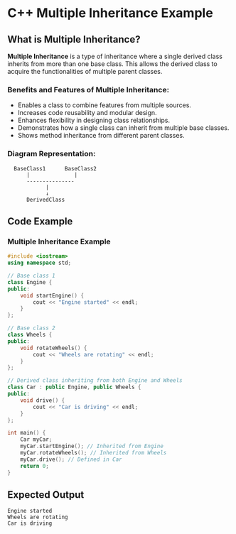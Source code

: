 # C++ Multiple Inheritance Example

## What is Multiple Inheritance?
**Multiple Inheritance** is a type of inheritance where a single derived class inherits from more than one base class. This allows the derived class to acquire the functionalities of multiple parent classes.

### Benefits and Features of Multiple Inheritance:
- Enables a class to combine features from multiple sources.
- Increases code reusability and modular design.
- Enhances flexibility in designing class relationships.
- Demonstrates how a single class can inherit from multiple base classes.
- Shows method inheritance from different parent classes.

### Diagram Representation:
```
  BaseClass1      BaseClass2
      |              |
      ---------------
            |
            ↓
      DerivedClass
```

## Code Example
### Multiple Inheritance Example
```cpp
#include <iostream>
using namespace std;

// Base class 1
class Engine {
public:
    void startEngine() {
        cout << "Engine started" << endl;
    }
};

// Base class 2
class Wheels {
public:
    void rotateWheels() {
        cout << "Wheels are rotating" << endl;
    }
};

// Derived class inheriting from both Engine and Wheels
class Car : public Engine, public Wheels {
public:
    void drive() {
        cout << "Car is driving" << endl;
    }
};

int main() {
    Car myCar;
    myCar.startEngine(); // Inherited from Engine
    myCar.rotateWheels(); // Inherited from Wheels
    myCar.drive(); // Defined in Car
    return 0;
}
```

## Expected Output
```
Engine started
Wheels are rotating
Car is driving
```
